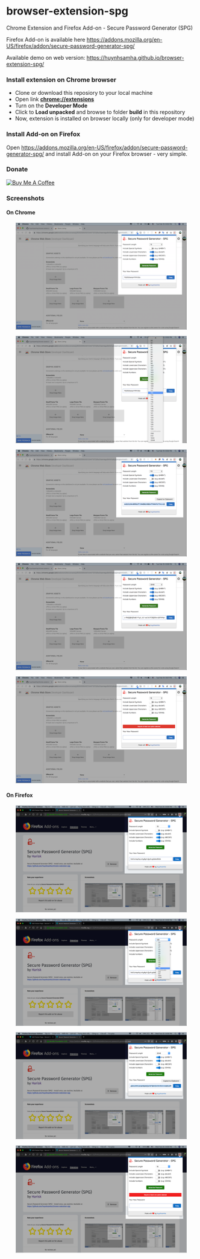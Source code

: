 # browser-extension-spg

Chrome Extension and Firefox Add-on - Secure Password Generator (SPG)

Firefox Add-on is available here https://addons.mozilla.org/en-US/firefox/addon/secure-password-generator-spg/

Available demo on web version: https://huynhsamha.github.io/browser-extension-spg/

### Install extension on Chrome browser
+ Clone or download this reposiory to your local machine
+ Open link **[chrome://extensions](chrome://extensions)**
+ Turn on the **Developer Mode**
+ Click to **Load unpacked** and browse to folder **build** in this repository
+ Now, extension is installed on browser locally (only for developer mode)

### Install Add-on on Firefox
Open https://addons.mozilla.org/en-US/firefox/addon/secure-password-generator-spg/ and install Add-on on your Firefox browser - very simple.

### Donate
<a href="https://www.buymeacoffee.com/harisk" target="_blank"><img src="https://www.buymeacoffee.com/assets/img/custom_images/orange_img.png" alt="Buy Me A Coffee" style="height: auto !important;width: auto !important;" ></a>

### Screenshots
#### On Chrome
<p align="center"><img src="./screenshots/01.png" width="90%"></p>
<p align="center"><img src="./screenshots/02.png" width="90%"></p>
<p align="center"><img src="./screenshots/03.png" width="90%"></p>
<p align="center"><img src="./screenshots/04.png" width="90%"></p>
<p align="center"><img src="./screenshots/05.png" width="90%"></p>

#### On Firefox
<p align="center"><img src="./screenshots/firefox/01.png" width="90%"></p>
<p align="center"><img src="./screenshots/firefox/02.png" width="90%"></p>
<p align="center"><img src="./screenshots/firefox/03.png" width="90%"></p>
<p align="center"><img src="./screenshots/firefox/04.png" width="90%"></p>
